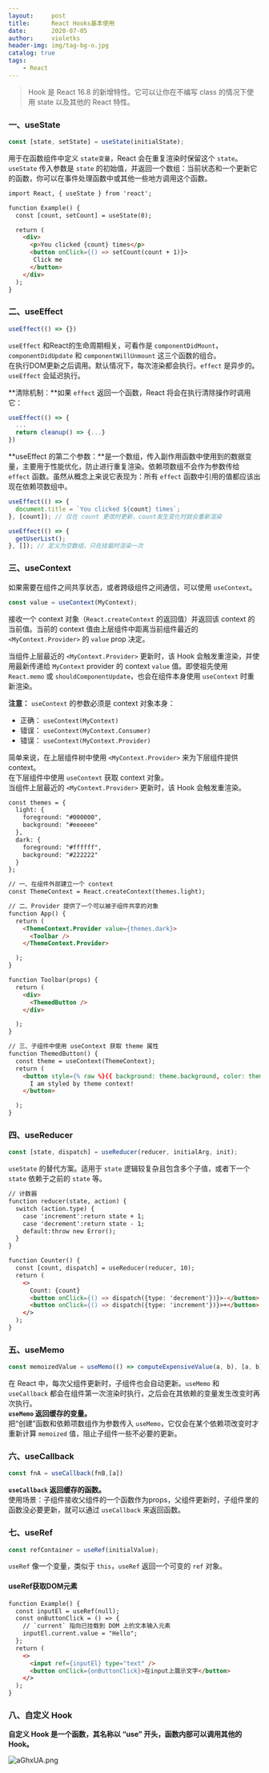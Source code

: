```yaml
---
layout:     post
title:      React Hooks基本使用
date:       2020-07-05
author:     violetks
header-img: img/tag-bg-o.jpg
catalog: true
tags:
    - React
---
```


> Hook 是 React 16.8 的新增特性。它可以让你在不编写 class 的情况下使用 state 以及其他的 React 特性。<br>

### 一、useState

```javascript
const [state, setState] = useState(initialState);
```

用于在函数组件中定义 `state变量`，React 会在重复渲染时保留这个 `state`。<br>
`useState` 传入参数是 `state` 的初始值，并返回一个数组：当前状态和一个更新它的函数，你可以在事件处理函数中或其他一些地方调用这个函数。<br>

```html
import React, { useState } from 'react';

function Example() {
  const [count, setCount] = useState(0);

  return (
    <div>
      <p>You clicked {count} times</p>
      <button onClick={() => setCount(count + 1)}>
       Click me
      </button>
    </div>
  );
}
```

### 二、useEffect

```javascript
useEffect(() => {})
```

`useEffect` 和React的生命周期相关，可看作是 `componentDidMount`，`componentDidUpdate` 和 `componentWillUnmount` 这三个函数的组合。<br>
在执行DOM更新之后调用。默认情况下，每次渲染都会执行。`effect` 是异步的。`useEffect` 会延迟执行。<br>

**清除机制：**如果 `effect` 返回一个函数，React 将会在执行清除操作时调用它：<br>

```javascript
useEffect(() => {
  ...
  return cleanup() => {...}
})
```

**useEffect 的第二个参数：**是一个数组，传入副作用函数中使用到的数据变量，主要用于性能优化，防止进行重复渲染。依赖项数组不会作为参数传给 `effect` 函数。虽然从概念上来说它表现为：所有 `effect` 函数中引用的值都应该出现在依赖项数组中。<br>

```javascript
useEffect(() => {
  document.title = `You clicked ${count} times`;
}, [count]); // 仅在 count 更改时更新，count发生变化时就会重新渲染

useEffect(() => {
  getUserList();
}, []); // 定义为空数组，只在挂载时渲染一次
```

### 三、useContext

如果需要在组件之间共享状态，或者跨级组件之间通信，可以使用 `useContext`。<br>

```javascript
const value = useContext(MyContext);
```

接收一个 context 对象（`React.createContext` 的返回值）并返回该 context 的当前值。当前的 context 值由上层组件中距离当前组件最近的 `<MyContext.Provider>` 的 `value` prop 决定。

当组件上层最近的 `<MyContext.Provider>` 更新时，该 Hook 会触发重渲染，并使用最新传递给 `MyContext` provider 的 context `value` 值。即使祖先使用 `React.memo` 或 `shouldComponentUpdate`，也会在组件本身使用 `useContext` 时重新渲染。

**注意：** `useContext` 的参数必须是 context 对象本身：

- 正确： `useContext(MyContext)`
- 错误： `useContext(MyContext.Consumer)`
- 错误： `useContext(MyContext.Provider)`

简单来说，在上层组件树中使用 `<MyContext.Provider>` 来为下层组件提供 context。<br>
在下层组件中使用 `useContext` 获取 context 对象。<br>
当组件上层最近的 `<MyContext.Provider>` 更新时，该 Hook 会触发重渲染。<br>

```html
const themes = {
  light: {
    foreground: "#000000",
    background: "#eeeeee"
  },
  dark: {
    foreground: "#ffffff",
    background: "#222222"
  }
};

// 一、在组件外部建立一个 context
const ThemeContext = React.createContext(themes.light);

// 二、Provider 提供了一个可以被子组件共享的对象
function App() {
  return (
    <ThemeContext.Provider value={themes.dark}>
      <Toolbar />
    </ThemeContext.Provider>

  );
}

function Toolbar(props) {
  return (
    <div>
      <ThemedButton />
    </div>

  );
}

// 三、子组件中使用 useContext 获取 theme 属性
function ThemedButton() {
  const theme = useContext(ThemeContext);
  return (
    <button style={% raw %}{{ background: theme.background, color: theme.foreground }}{% endraw %}>
      I am styled by theme context!
    </button>

  );
}
```

### 四、useReducer

```javascript
const [state, dispatch] = useReducer(reducer, initialArg, init);
```

`useState` 的替代方案。适用于 `state` 逻辑较复杂且包含多个子值，或者下一个 `state` 依赖于之前的 `state` 等。<br>

```html
// 计数器
function reducer(state, action) {
  switch (action.type) {
    case 'increment':return state + 1;
    case 'decrement':return state - 1;
    default:throw new Error();
  }
}

function Counter() {
  const [count, dispatch] = useReducer(reducer, 10);
  return (
    <>
      Count: {count}
      <button onClick={() => dispatch({type: 'decrement'})}>-</button>
      <button onClick={() => dispatch({type: 'increment'})}>+</button>
    </>
  );
}
```

### 五、useMemo

```javascript
const memoizedValue = useMemo(() => computeExpensiveValue(a, b), [a, b]);
```

在 React 中，每次父组件更新时，子组件也会自动更新。`useMemo` 和 `useCallback` 都会在组件第一次渲染时执行，之后会在其依赖的变量发生改变时再次执行。<br>
**`useMemo` 返回缓存的变量。**<br>
把“创建”函数和依赖项数组作为参数传入 `useMemo`，它仅会在某个依赖项改变时才重新计算 `memoized` 值，阻止子组件一些不必要的更新。<br>

### 六、useCallback

```javascript
const fnA = useCallback(fnB,[a])
```

**`useCallback` 返回缓存的函数。**<br>
使用场景：子组件接收父组件的一个函数作为props，父组件更新时，子组件里的函数没必要更新，就可以通过 `useCallback` 来返回函数。<br>

### 七、useRef

```javascript
const refContainer = useRef(initialValue);
```

`useRef` 像一个变量，类似于 `this`，`useRef` 返回一个可变的 `ref` 对象。<br>

#### useRef获取DOM元素

```html
function Example() {
  const inputEl = useRef(null);
  const onButtonClick = () => {
    // `current` 指向已挂载到 DOM 上的文本输入元素
    inputEl.current.value = "Hello";
  };
  return (
    <>
      <input ref={inputEl} type="text" />
      <button onClick={onButtonClick}>在input上展示文字</button>
    </>
  );
}
```

### 八、自定义 Hook

**自定义 Hook 是一个函数，其名称以 “use” 开头，函数内部可以调用其他的 Hook。**<br>

![aGhxUA.png](https://s1.ax1x.com/2020/08/01/aGhxUA.png)


